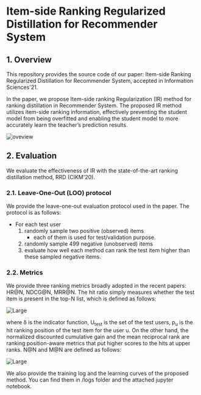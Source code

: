 # Item-side Ranking Regularized Distillation for Recommender System

## 1. Overview
This repository provides the source code of our paper: Item-side Ranking Regularized Distillation for Recommender System, accepted in Information Sciences'21.


In the paper, we propose Item-side ranking Regularization (IR) method for ranking distillation in Recommender System. The proposed IR method utilizes item-side ranking information, effectively preventing the student model from being overfitted and enabling the student model to more accurately learn the teacher’s prediction results.

![oveview](https://user-images.githubusercontent.com/68782810/131841203-c73a650c-1337-4785-9329-47d170735979.png)


## 2. Evaluation
We evaluate the effectiveness of IR with the state-of-the-art ranking distillation method, RRD (CIKM'20).

### 2.1. Leave-One-Out (LOO) protocol
We provide the leave-one-out evaluation protocol used in the paper.
The protocol is as follows:
* For each test user
	1. randomly sample two positive (observed) items 
		- each of them is used for test/validation purpose.
	2. randomly sample 499 negative (unobserved) items
	3. evaluate how well each method can rank the test item higher than these sampled negative items.

### 2.2. Metrics
We provide three ranking metrics broadly adopted in the recent papers:  HR@N, NDCG@N, MRR@N.
The hit ratio simply measures whether the test item is present in the top-N list, which is defined as follows:

![Large](https://latex.codecogs.com/svg.latex?\text{H}%20@%20N%20=%20\frac%20{%201%20}%20{%20|%20\mathcal%20{%20U%20}_{test}%20|%20}%20\sum%20_%20{%20u%20\in%20\mathcal%20{%20U}%20_{test}%20}%20\delta%20\left(%20p%20_%20{%20u%20}%20\leq%20\text%20{%20top%20}%20N%20\right) )
 

where &delta; is the indicator function, U<sub>test</sub> is the set of the test users, p<sub>u</sub> is the hit ranking position of the test item for the user u. 
On the other hand, the normalized discounted cumulative gain and the mean reciprocal rank are ranking position-aware metrics that put higher scores to the hits at upper ranks.
N@N and M@N are defined as follows:

![Large](https://latex.codecogs.com/svg.latex?\text{N}%20@%20N%20=%20\frac%20{%201%20}%20{%20|%20\mathcal%20{%20U%20}%20_{test}%20|%20}%20\sum%20_%20{%20u%20\in%20\mathcal%20{%20U%20}_{test}%20}%20\frac%20{%20\log%202%20}%20{%20\log%20\left(%20p%20_%20{%20u%20}%20+%201%20\right)%20}\text{,%20M}%20@%20N%20=%20\frac%20{%201%20}%20{%20|%20\mathcal%20{%20U%20}_{test}%20|%20}%20\sum%20_%20{%20u%20\in%20\mathcal%20{%20U%20}%20_{test}%20}%20\frac%20{%201%20}%20{%20p%20_%20{%20u%20}%20})


We also provide the training log and the learning curves of the proposed method. You can find them in /logs folder and the attached jupyter notebook.

